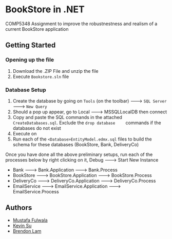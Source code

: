 
# BookStore in .NET
COMP5348 Assignment to improve the robustnestness and realism of a current BookStore application 

## Getting Started


### Opening up the file
1. Download the .ZIP File and unzip the file
2. Execute `Bookstore.sln` file

### Database Setup 
1. Create the database by going on `Tools` (on the toolbar) ---> `SQL Server` ---> `New Query`
2. Should a pop up appear, go to Local ---> MSSQLLocalDB then connect
4. Copy and paste the SQL commands in the attached `CreateDatabases.sql`. Exclude the `drop database	` commands if the databases do not exist 
5. Execute on 
6. Run each of the `<Database>EntityModel.edmx.sql` files to build the schema for these databases (BookStore, Bank, DeliveryCo)

Once you have done all the above preliminary setups, run each of the processes below by right clicking on it, Debug ---> Start New Instance 
- Bank ---> Bank.Application ---> Bank.Process 
- BookStore ---> BookStore.Application ---> BookStore.Process
- DeliveryCo ---> DeliveryCo.Application ---> DeliveryCo.Process
- EmailService ---> EmailService.Application ---> EmailService.Process


## Authors

* [Mustafa Fulwala](https://github.com/mospy26/)
* [Kevin Su](https://github.com/SuKaiwen)
* [Brendon Lam](https://github.com/blam135)
